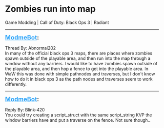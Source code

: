 # Zombies run into map
Game Modding | Call of Duty: Black Ops 3 | Radiant

---
<strong style="font-size: 1.4em;"><span style="text-decoration: underline;text-decoration-color: #34a7f9;"><span style="color:#34a7f9;">ModmeBot</span></span>:</strong>

<p>Thread By: Abnormal202<br />In many of the official black ops 3 maps, there are places where zombies spawn outside of the playable area, and then run into the map through a window without any barriers. I would like to have zombies spawn outside of the playable area, and then hop a fence to get into the playable area. In WaW this was done with simple pathnodes and traverses, but I don&#39;t know how to do it in black ops 3 as the path nodes and traverses seem to work differently.</p>

---
<strong style="font-size: 1.4em;"><span style="text-decoration: underline;text-decoration-color: #34a7f9;"><span style="color:#34a7f9;">ModmeBot</span></span>:</strong>

<p>Reply By: Blink-420<br />You could try creating a script_struct with the same script_string KVP the window barriers have and put a traverse on the fence. Not sure though..</p>
